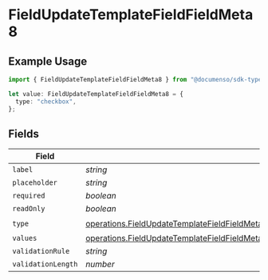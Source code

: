 # FieldUpdateTemplateFieldFieldMeta8

## Example Usage

```typescript
import { FieldUpdateTemplateFieldFieldMeta8 } from "@documenso/sdk-typescript/models/operations";

let value: FieldUpdateTemplateFieldFieldMeta8 = {
  type: "checkbox",
};
```

## Fields

| Field                                                                                                                                                                                                                            | Type                                                                                                                                                                                                                             | Required                                                                                                                                                                                                                         | Description                                                                                                                                                                                                                      |
| -------------------------------------------------------------------------------------------------------------------------------------------------------------------------------------------------------------------------------- | -------------------------------------------------------------------------------------------------------------------------------------------------------------------------------------------------------------------------------- | -------------------------------------------------------------------------------------------------------------------------------------------------------------------------------------------------------------------------------- | -------------------------------------------------------------------------------------------------------------------------------------------------------------------------------------------------------------------------------- |
| `label`                                                                                                                                                                                                                          | *string*                                                                                                                                                                                                                         | :heavy_minus_sign:                                                                                                                                                                                                               | N/A                                                                                                                                                                                                                              |
| `placeholder`                                                                                                                                                                                                                    | *string*                                                                                                                                                                                                                         | :heavy_minus_sign:                                                                                                                                                                                                               | N/A                                                                                                                                                                                                                              |
| `required`                                                                                                                                                                                                                       | *boolean*                                                                                                                                                                                                                        | :heavy_minus_sign:                                                                                                                                                                                                               | N/A                                                                                                                                                                                                                              |
| `readOnly`                                                                                                                                                                                                                       | *boolean*                                                                                                                                                                                                                        | :heavy_minus_sign:                                                                                                                                                                                                               | N/A                                                                                                                                                                                                                              |
| `type`                                                                                                                                                                                                                           | [operations.FieldUpdateTemplateFieldFieldMetaTemplatesFieldsResponse200ApplicationJSONResponseBody8Type](../../models/operations/fieldupdatetemplatefieldfieldmetatemplatesfieldsresponse200applicationjsonresponsebody8type.md) | :heavy_check_mark:                                                                                                                                                                                                               | N/A                                                                                                                                                                                                                              |
| `values`                                                                                                                                                                                                                         | [operations.FieldUpdateTemplateFieldFieldMetaTemplatesFieldsValues](../../models/operations/fieldupdatetemplatefieldfieldmetatemplatesfieldsvalues.md)[]                                                                         | :heavy_minus_sign:                                                                                                                                                                                                               | N/A                                                                                                                                                                                                                              |
| `validationRule`                                                                                                                                                                                                                 | *string*                                                                                                                                                                                                                         | :heavy_minus_sign:                                                                                                                                                                                                               | N/A                                                                                                                                                                                                                              |
| `validationLength`                                                                                                                                                                                                               | *number*                                                                                                                                                                                                                         | :heavy_minus_sign:                                                                                                                                                                                                               | N/A                                                                                                                                                                                                                              |